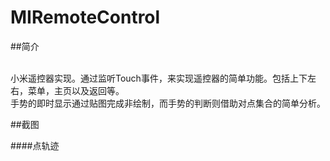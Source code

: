 MIRemoteControl
===============

##简介

<br />
小米遥控器实现。通过监听Touch事件，来实现遥控器的简单功能。包括上下左右，菜单，主页以及返回等。

<br />
手势的即时显示通过贴图完成非绘制，而手势的判断则借助对点集合的简单分析。

<br />

##截图

####点轨迹







